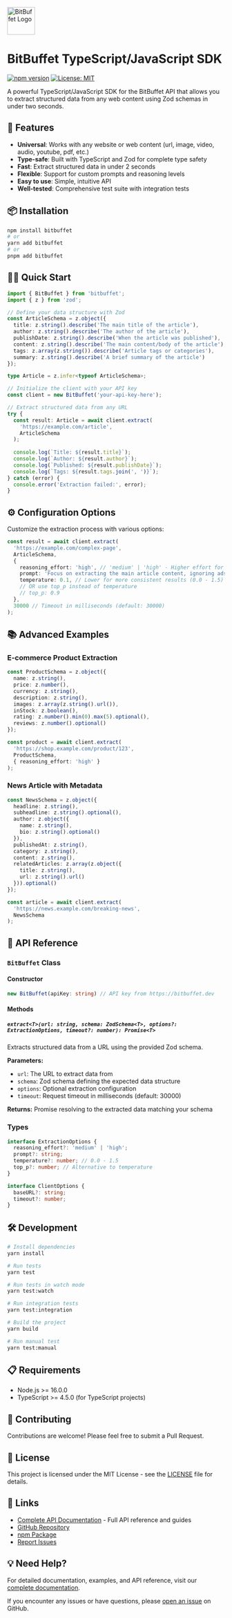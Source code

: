 <img src="https://www.bitbuffet.dev/_next/image?url=%2Fbitbuffet-logo-closed-transparent.png&w=64&q=75" alt="BitBuffet Logo" width="64" height="64">

# BitBuffet TypeScript/JavaScript SDK

[![npm version](https://badge.fury.io/js/bitbuffet.svg)](https://badge.fury.io/js/bitbuffet)
[![License: MIT](https://img.shields.io/badge/License-MIT-yellow.svg)](https://opensource.org/licenses/MIT)

A powerful TypeScript/JavaScript SDK for the BitBuffet API that allows you to extract structured data from any web content using Zod schemas in under two seconds.

## 🚀 Features

- **Universal**: Works with any website or web content (url, image, video, audio, youtube, pdf, etc.)
- **Type-safe**: Built with TypeScript and Zod for complete type safety
- **Fast**: Extract structured data in under 2 seconds
- **Flexible**: Support for custom prompts and reasoning levels
- **Easy to use**: Simple, intuitive API
- **Well-tested**: Comprehensive test suite with integration tests

## 📦 Installation

```bash
npm install bitbuffet
# or
yarn add bitbuffet
# or
pnpm add bitbuffet
```

## 🏃‍♂️ Quick Start

```typescript
import { BitBuffet } from 'bitbuffet';
import { z } from 'zod';

// Define your data structure with Zod
const ArticleSchema = z.object({
  title: z.string().describe('The main title of the article'),
  author: z.string().describe('The author of the article'),
  publishDate: z.string().describe('When the article was published'),
  content: z.string().describe('The main content/body of the article'),
  tags: z.array(z.string()).describe('Article tags or categories'),
  summary: z.string().describe('A brief summary of the article')
});

type Article = z.infer<typeof ArticleSchema>;

// Initialize the client with your API key
const client = new BitBuffet('your-api-key-here');

// Extract structured data from any URL
try {
  const result: Article = await client.extract(
    'https://example.com/article',
    ArticleSchema
  );
  
  console.log(`Title: ${result.title}`);
  console.log(`Author: ${result.author}`);
  console.log(`Published: ${result.publishDate}`);
  console.log(`Tags: ${result.tags.join(', ')}`);
} catch (error) {
  console.error('Extraction failed:', error);
}
```

## ⚙️ Configuration Options

Customize the extraction process with various options:

```typescript
const result = await client.extract(
  'https://example.com/complex-page',
  ArticleSchema,
  {
    reasoning_effort: 'high', // 'medium' | 'high' - Higher effort for complex pages
    prompt: 'Focus on extracting the main article content, ignoring ads and navigation', // Custom prompt (Not recommended)
    temperature: 0.1, // Lower for more consistent results (0.0 - 1.5)
    // OR use top_p instead of temperature
    // top_p: 0.9
  },
  30000 // Timeout in milliseconds (default: 30000)
);
```

## 📚 Advanced Examples

### E-commerce Product Extraction

```typescript
const ProductSchema = z.object({
  name: z.string(),
  price: z.number(),
  currency: z.string(),
  description: z.string(),
  images: z.array(z.string().url()),
  inStock: z.boolean(),
  rating: z.number().min(0).max(5).optional(),
  reviews: z.number().optional()
});

const product = await client.extract(
  'https://shop.example.com/product/123',
  ProductSchema,
  { reasoning_effort: 'high' }
);
```

### News Article with Metadata

```typescript
const NewsSchema = z.object({
  headline: z.string(),
  subheadline: z.string().optional(),
  author: z.object({
    name: z.string(),
    bio: z.string().optional()
  }),
  publishedAt: z.string(),
  category: z.string(),
  content: z.string(),
  relatedArticles: z.array(z.object({
    title: z.string(),
    url: z.string().url()
  })).optional()
});

const article = await client.extract(
  'https://news.example.com/breaking-news',
  NewsSchema
);
```

## 🔧 API Reference

### `BitBuffet` Class

#### Constructor
```typescript
new BitBuffet(apiKey: string) // API key from https://bitbuffet.dev
```

#### Methods

##### `extract<T>(url: string, schema: ZodSchema<T>, options?: ExtractionOptions, timeout?: number): Promise<T>`

Extracts structured data from a URL using the provided Zod schema.

**Parameters:**
- `url`: The URL to extract data from
- `schema`: Zod schema defining the expected data structure
- `options`: Optional extraction configuration
- `timeout`: Request timeout in milliseconds (default: 30000)

**Returns:** Promise resolving to the extracted data matching your schema

### Types

```typescript
interface ExtractionOptions {
  reasoning_effort?: 'medium' | 'high';
  prompt?: string;
  temperature?: number; // 0.0 - 1.5
  top_p?: number; // Alternative to temperature
}

interface ClientOptions {
  baseURL?: string;
  timeout?: number;
}
```

## 🛠️ Development

```bash
# Install dependencies
yarn install

# Run tests
yarn test

# Run tests in watch mode
yarn test:watch

# Run integration tests
yarn test:integration

# Build the project
yarn build

# Run manual test
yarn test:manual
```

## 📋 Requirements

- Node.js >= 16.0.0
- TypeScript >= 4.5.0 (for TypeScript projects)

## 🤝 Contributing

Contributions are welcome! Please feel free to submit a Pull Request.

## 📄 License

This project is licensed under the MIT License - see the [LICENSE](LICENSE) file for details.

## 🔗 Links

- [Complete API Documentation](https://bitbuffet.dev/docs/overview) - Full API reference and guides
- [GitHub Repository](https://github.com/ystefanov6/bitbuffet-clients)
- [npm Package](https://www.npmjs.com/package/bitbuffet)
- [Report Issues](https://github.com/ystefanov6/bitbuffet-clients/issues)

## 💡 Need Help?

For detailed documentation, examples, and API reference, visit our [complete documentation](https://bitbuffet.dev/docs/overview).

If you encounter any issues or have questions, please [open an issue](https://github.com/ystefanov6/bitbuffet-clients/issues) on GitHub.